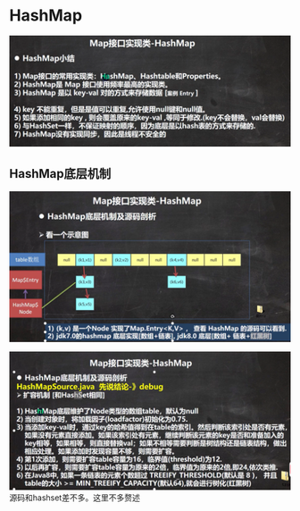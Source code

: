 # HashMap
![](image/2021-10-28-13-28-21.png)
## HashMap底层机制
![](image/2021-10-28-13-43-04.png)

![](image/2021-10-28-13-43-46.png)
源码和hashset差不多。这里不多赘述